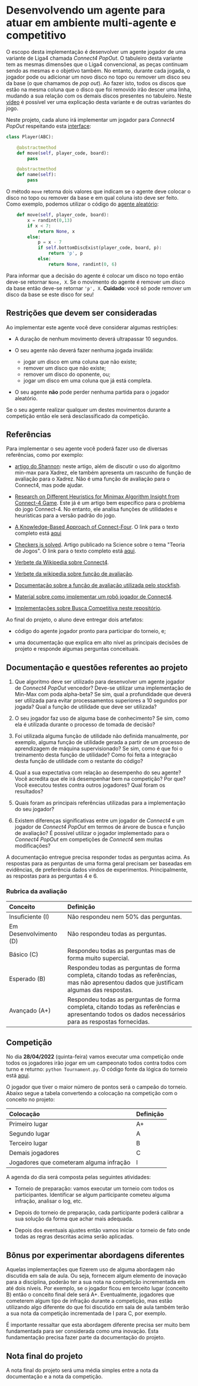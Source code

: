 # Desenvolvendo um agente para atuar em ambiente multi-agente e competitivo

O escopo desta implementação é desenvolver um agente jogador de uma variante de Liga4 chamada *Connect4 PopOut*. O tabuleiro desta variante tem as mesmas dimensões que o Liga4 convencional, as peças continuam sendo as mesmas e o objetivo também. No entanto, durante cada jogada, o jogador pode ou adicionar um novo disco no topo ou remover um disco seu da base (o que chamamos de *pop out*). Ao fazer isto, todos os discos que estão na mesma coluna que o disco que foi removido irão descer uma linha, mudando a sua relação com os demais discos presentes no tabuleiro. Neste [vídeo](https://www.youtube.com/watch?v=Pjmysp7FzGs) é possível ver uma explicação desta variante e de outras variantes do jogo. 


Neste projeto, cada aluno irá implementar um jogador para *Connect4 PopOut* respeitando esta [interface](../code/games/fourinrow_popout/Player.py):

````python
class Player(ABC): 

    @abstractmethod
    def move(self, player_code, board):
        pass

    @abstractmethod
    def name(self):
        pass
````

O método `move` retorna dois valores que indicam se o agente deve colocar o disco no topo ou remover da base e em qual coluna isto deve ser feito. Como exemplo, podemos utilizar o código do [agente aleatório](../code/games/fourinrow_popout/RandomPlayer.py):

````python
    def move(self, player_code, board):
        x = randint(0,13)
        if x < 7:
            return None, x
        else:
            p = x - 7
            if self.bottomDiscExist(player_code, board, p):
                return 'p', p
            else: 
                return None, randint(0, 6)
````

Para informar que a decisão do agente é colocar um disco no topo então deve-se retornar `None, X`. Se o movimento do agente é remover um disco da base então deve-se retornar `'p', X`. **Cuidado**: você só pode remover um disco da base se este disco for seu!

## Restrições que devem ser consideradas

Ao implementar este agente você deve considerar algumas restrições:

* A duração de nenhum movimento deverá ultrapassar 10 segundos. 

* O seu agente não deverá fazer nenhuma jogada inválida: 
    * jogar um disco em uma coluna que não existe; 
    * remover um disco que não existe; 
    * remover um disco do oponente, ou; 
    * jogar um disco em uma coluna que já está completa. 

* O seu agente **não** pode perder nenhuma partida para o jogador aleatório. 

Se o seu agente realizar qualquer um destes movimentos durante a competição então ele será desclassificado da competição. 

## Referências

Para implementar o seu agente você poderá fazer uso de diversas referências, como por exemplo: 

* [artigo do Shannon](https://archive.computerhistory.org/projects/chess/related_materials/text/2-0%20and%202-1.Programming_a_computer_for_playing_chess.shannon/2-0%20and%202-1.Programming_a_computer_for_playing_chess.shannon.062303002.pdf): neste artigo, além de discutir o uso do algoritmo min-max para Xadrez, ele também apresenta um rascunho de função de avaliação para o Xadrez. Não é uma função de avaliação para o Connect4, mas pode ajudar. 

* [Research on Different Heuristics for Minimax Algorithm Insight from Connect-4 Game](https://pdfs.semanticscholar.org/f323/3fa36a5026b42c7f331a5c98e66aad9d3e8c.pdf). Este já é um artigo bem específico para o problema do jogo Connect-4. No entanto, ele analisa funções de utilidades e heurísticas para a versão padrão do jogo. 

* [A Knowledge-Based Approach of Connect-Four](https://content.iospress.com/articles/icga-journal/icg11-4-10). O link para o texto completo está [aqui](http://www.informatik.uni-trier.de/~fernau/DSL0607/Masterthesis-Viergewinnt.pdf)

* [Checkers is solved](https://www.science.org/doi/10.1126/science.1144079). Artigo publicado na Science sobre o tema "Teoria de Jogos". O link para o texto completo está [aqui](https://www.researchgate.net/publication/231216842_Checkers_Is_Solved).

* [Verbete da Wikipedia sobre Connect4](https://en.wikipedia.org/wiki/Connect_Four).

* [Verbete da wikipedia sobre função de avaliação](https://en.wikipedia.org/wiki/Evaluation_function).

* [Documentação sobre a função de avaliação utilizada pelo stockfish](https://stockfishchess.org/blog/2020/introducing-nnue-evaluation/).

* [Material sobre como implementar um robô jogador de Connect4](http://fbarth.net.br/Connect4-Python/).

* [Implementações sobre Busca Competitiva neste repositório](./code/games/README.md).

Ao final do projeto, o aluno deve entregar dois artefatos: 

* código do agente jogador pronto para participar do torneio, e;

* uma documentação que explica em alto nível as principais decisões de projeto e responde algumas perguntas conceituais. 


## Documentação e questões referentes ao projeto

1. Que algoritmo deve ser utilizado para desenvolver um agente jogador de *Connect4 PopOut* vencedor? Deve-se utilizar uma implementação de Min-Max com poda alpha-beta? Se sim, qual a profundidade que deverá ser utilizada para evitar processamentos superiores a 10 segundos por jogada? Qual a função de utilidade que deve ser utilizada? 

2. O seu jogador faz uso de alguma base de conhecimento? Se sim, como ela é utilizada durante o processo de tomada de decisão? 

3. Foi utilizada alguma função de utilidade não definida manualmente, por exemplo, alguma função de utilidade gerada a partir de um processo de aprendizagem de máquina supervisionado? Se sim, como é que foi o treinamento desta função de utilidade? Como foi feita a integração desta função de utilidade com o restante do código? 

4. Qual a sua expectativa com relação ao desempenho do seu agente? Você acredita que ele irá desempenhar bem na competição? Por que? Você executou testes contra outros jogadores? Qual foram os resultados? 

5. Quais foram as principais referências utilizadas para a implementação do seu jogador? 

6. Existem diferenças significativas entre um jogador de *Connect4* e um jogador de *Connect4 PopOut* em termos de árvore de busca e função de avaliação? É possível utilizar o jogador implementado para o *Connect4 PopOut* em competições de *Connect4* sem muitas modificações? 

A documentação entregue precisa responder todas as perguntas acima. As respostas para as perguntas de uma forma geral precisam ser baseadas em evidências, de preferência dados vindos de experimentos. Principalmente, as respostas para as perguntas 4 e 6.

### Rubrica da avaliação 

| Conceito | Definição |
|:---------|:----------|
| Insuficiente (I) | Não respondeu nem 50% das perguntas. |
| Em Desenvolvimento (D) | Não respondeu todas as perguntas. |
| Básico (C) | Respondeu todas as perguntas mas de forma muito supercial. |
| Esperado (B) | Respondeu todas as perguntas de forma completa, citando todas as referências, mas não apresentou dados que justificam algumas das respostas. |
| Avançado (A+) | Respondeu todas as perguntas de forma completa, citando todas as referências e apresentando todos os dados necessários para as respostas fornecidas. |


## Competição

No dia **28/04/2022** (quinta-feira) vamos executar uma competição onde todos os jogadores irão jogar em um campeonato todos contra todos com turno e returno: `python Tournament.py`. O código fonte da lógica do torneio está [aqui](../code/games/fourinrow_popout/Tournament.py).

O jogador que tiver o maior número de pontos será o campeão do torneio. Abaixo segue a tabela convertendo a colocação na competição com o conceito no projeto:

| Colocação | Definição |
|:---------|:----------|
| Primeiro lugar | A+ |
| Segundo lugar  | A |
| Terceiro lugar | B |
| Demais jogadores | C |
| Jogadores que cometeram alguma infração | I | 

A agenda do dia será composta pelas seguintes atividades: 

* Torneio de preparação: vamos executar um torneio com todos os participantes. Identificar se algum participante cometeu alguma infração, analisar o log, etc. 

* Depois do torneio de preparação, cada participante poderá calibrar a sua solução da forma que achar mais adequada. 

* Depois dos eventuais ajustes então vamos iniciar o torneio de fato onde todas as regras descritas acima serão aplicadas. 

## Bônus por experimentar abordagens diferentes

Aquelas implementações que fizerem uso de alguma abordagem não discutida em sala de aula. Ou seja, fornecem algum elemento de inovação para a disciplina, poderão ter a sua nota na competição incrementada em até dois níveis. Por exemplo, se o jogador ficou em terceito lugar (conceito B) então o conceito final dele será A+. Eventualmente, jogadores que cometerem algum tipo de infração durante a competição, mas estão utilizando algo diferente do que foi discutido em sala de aula também terão a sua nota da competição incrementada de I para C, por exemplo. 

É importante ressaltar que esta abordagem diferente precisa ser muito bem fundamentada para ser considerada como uma inovação. Esta fundamentação precisa fazer parte da documentação do projeto. 

## Nota final do projeto

A nota final do projeto será uma média simples entre a nota da documentação e a nota da competição. 